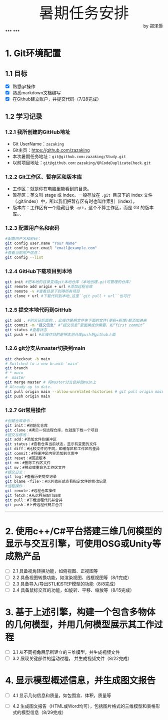 <div align='center' ><font size='70'>暑期任务安排</font></div>
<div align='right' >by 郑泽灏</div>
***
***

# 1. Git环境配置
## 1.1 目标
- [x] 熟悉git操作
- [x] 熟悉markdown文档编写
- [x] 在Github建立账户，并提交代码（7/28完成）

## 1.2 学习记录
### 1.2.1 我所创建的GitHub地址
- Git UserName：``zazaking``
- Git主页：<https://github.com/zazaking>
- 本次暑期任务地址：``git@github.com:zazaking/Study.git``
- 以前项目地址：``git@github.com:zazaking/QRCodeDuplicateCheck.git``
### 1.2.2 Git工作区、暂存区和版本库
- 工作区：就是你在电脑里能看到的目录。
- 暂存区：英文叫 stage 或 index。一般存放在 ``.git ``目录下的 index 文件（.git/index）中，所以我们把暂存区有时也叫作索引（index）。
- 版本库：工作区有一个隐藏目录 ``.git``，这个不算工作区，而是 Git 的版本库。、
### 1.2.3  配置用户名和密码
```bash
#配置用户名和密码：
git config user.name "Your Name"  
git config user.email "email@example.com"
#查看当前用户信息： 
git config --list
```
### 1.2.4 GitHub下载项目到本地
```bash
git init #把本地的目录变成git本地仓库（本地创建.git可管理的仓库）
git remote add origin + url #添加远程仓库
git remote -v #查看目录下到得所有项目
git clone + url #下载代码到本地,这里``git pull + url``也可行
```
### 1.2.5 提交本地代码到GitHub
```bash
git add . #别忘记后面的.，此操作是把文件夹下面的文件(更新+新增)都添加进来
git commit -m "提交信息" #“提交信息”里面换成你需要，如“first commit”
git status #查看状态
git push + url #此操作目的是把本地仓库push到github上面
```
### 1.2.6 git分支从master切换到main
```bash
git checkout -b main
# Switched to a new branch 'main'
git branch
# * main
#  master
git merge master # 将master分支合并到main上
# Already up to date.
git pull origin main --allow-unrelated-histories # git pull origin main会报错：refusing to merge unrelated histories
git push origin main
```
### 1.2.7 Git常用操作
```bash
#创建仓库命令：
git init：#初始化仓库
git clone：#拷贝一份远程仓库，也就是下载一个项目
#提交与修改：
git add：#添加文件到缓冲区
git status：#查看仓库当前状态，显示有变更的文件
git diff：#比较文件的不同，即缓存区和工作区的差异
git commit：#将缓冲区内容添加到仓库中
git reset：#回退版本
git rm：#删除工作区文件
git mv：#移动或重命名工作区文件
#提交日志：
git log：#查看历史提交记录
git blame <file>：#以列表形式查看指定文件的修改记录
#远程操作：
git remote：#远程仓库操作
git fetch：#从远程获取代码库
git pull：#下载远程代码并合并
git push：#上传远程代码并合并
```
***
# 2. 使用c++/C#平台搭建三维几何模型的显示与交互引擎，可使用OSG或Unity等成熟产品
- [ ] 2.1 具备视角转换功能，如俯视图、正视图等
- [ ] 2.2 具备视图转换功能，如渲染视图、线框视图等（8/1完成）
- [ ] 2.3 具备导入/导出STL和STEP模型的功能（8/8完成）
- [ ] 2.4 具备鼠标交互的功能，如旋转、平移、缩放等（8/15完成）
# 3. 基于上述引擎，构建一个包含多物体的几何模型，并用几何模型展示其工作过程
- [ ] 3.1 从不同视角展示所建立的三维模型，并生成视频文件
- [ ] 3.2 展现关键部件的运动过程， 并生成视频文件（8/22完成）
# 4. 显示模型概述信息，并生成图文报告
- [ ] 4.1 显示几何信息和质量，如包围盒、体积，质量等
- [ ] 4.2 生成图文报告（HTML或Word均可），包括图片格式的三维模型和表格形式的模型信息（8/29完成）

